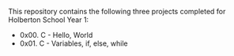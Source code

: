 This repository contains the following three projects completed for Holberton School Year 1:

* 0x00. C - Hello, World
* 0x01. C - Variables, if, else, while
